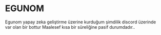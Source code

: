 # EGUNOM
Egunom yapay zeka geliştirme üzerine kurduğum şimdilik discord üzerinde var olan bir bottur
Maalesef kısa bir süreliğine pasif durumdadır..
